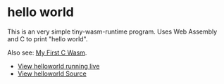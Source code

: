 <h1>hello world</h1>
This is an very simple tiny-wasm-runtime program.  Uses Web Assembly and C to print "hello world".

Also see: [My First C Wasm](../gettingstarted/firstwasm.md).

- [View helloworld running live](/examples/dist/helloworld/index.html)
- [View helloworld Source](https://github.com/twiddlingbits/tiny-wasm-runtime/tree/main/examples/helloworld)


 